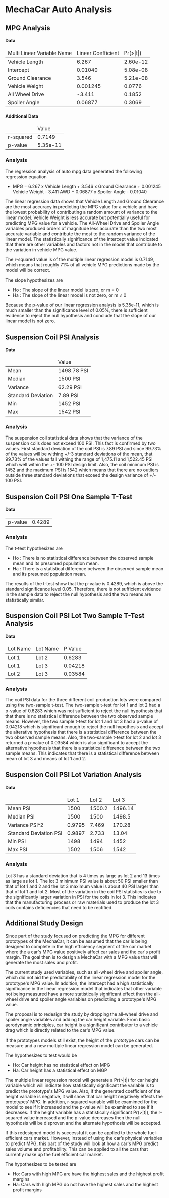 # MechaCar Auto Analysis

## MPG Analysis

#### Data

<table>
  <thead>
    <tr>
      <td>Multi Linear Variable Name</td>
      <td>Linear Coefficient</td>
      <td>Pr(>|t|)</td>
    </tr>
  </thead>
  <tbody>
    <tr>
      <td>Vehicle Length</td>
      <td>6.267</td>
      <td>2.60e-12</td>
    </tr>
    <tr>
      <td>Intercept</td>
      <td>0.01040</td>
      <td>5.08e-08</td>
    </tr>
    <tr>
      <td>Ground Clearance</td>
      <td>3.546</td>
      <td>5.21e-08</td>
    </tr>
    <tr>
        <td>Vehicle Weight</td>
        <td>0.001245</td>
        <td>0.0776</td>
    </tr>
    <tr>
      <td>All Wheel Drive</td>
      <td>-3.411</td>
      <td>0.1852</td>
    </tr>
    <tr>
      <td>Spoiler Angle</td>
      <td>0.06877</td>
      <td>0.3069</td>
    </tr>
  </tbody>
</table>

#### Additional Data

<table>
  <thead>
    <tr>
      <td></td>
      <td>Value</td>
    </tr>
  </thead>
  <tbody>
    <tr>
      <td>r-squared</td>
      <td>0.7149</td>
    </tr>
    <tr>
      <td>p-value</td>
      <td>5.35e-11</td>
    </tr>
  </tbody>
</table>

### Analysis

The regression analysis of auto mpg data generated the following regression equation

* MPG = 6.267 x Vehicle Length + 3.546 x Ground Clearance + 0.001245 Vehicle Weight - 3.411 AWD + 0.06877 x Spoiler Angle - 0.01040


The linear regression data shows that Vehicle Length and Ground Clearance are the most accuracy in predicting the MPG value for a vehicle and have the lowest probability of contributing a random amount of variance to the linear model. Vehicle Weight is less accurate but potentially useful for predicting MPG value for a vehicle. The All-Wheel Drive and Spoiler Angle variables produced orders of magnitude less accurate than the two most accurate variable and contribute the most to the random variance of the linear model. The statistically significance of the intercept value indicated that there are other variables and factors not in the model that contribute to the variation in vehicle MPG value.


The r-squared value is of the multiple linear regression model is 0.7149, which means that roughly 71% of all vehicle MPG predictions made by the model will be correct.


The slope hypothesizes are
* Ho : The slope of the linear model is zero, or m = 0
* Ha : The slope of the linear model is not zero, or m ≠ 0


Because the p-value of our linear regression analysis is 5.35e-11, which is much smaller than the significance level of 0.05%, there is sufficient evidence to reject the null hypothesis and conclude that the slope of our linear model is not zero.


## Suspension Coil PSI Analysis

#### Data

<table>
  <thead>
    <tr>
      <td></td>
      <td>Value</td>
    </tr>
  </thead>
  <tbody>
    <tr>
      <td>Mean</td>
      <td>1498.78 PSI</td>
    </tr>
    <tr>
      <td>Median</td>
      <td>1500 PSI</td>
    </tr>
    <tr>
      <td>Variance</td>
      <td>62.29 PSI</td>
    </tr>
    <tr>
      <td>Standard Deviation</td>
      <td>7.89 PSI</td>
    </tr>
    <tr>
      <td>Min</td>
      <td>1452 PSI</td>
    </tr>
    <tr>
      <td>Max</td>
      <td>1542 PSI</td>
    </tr>
  </tbody>
</table>

### Analysis

The suspension coil statistical data shows that the variance of the suspension coils does not exceed 100 PSI. This fact is confirmed by two values. First standard deviation of the coil PSI is 7.89 PSI and since 99.73% of the values will be withing +/-3 standard deviations of the mean, that 99.73% of the values fall withing the range of 1,475.11 and 1,522.45 PSI which well within the +- 100 PSI design limit. Also, the coil minimum PSI is 1452 and the maximum PSI is 1542 which means that there are no outliers outside three standard deviations that exceed the design variance of +/- 100 PSI.

## Suspension Coil PSI One Sample T-Test

#### Data

<table>
  <tbody>
    <tr>
      <td>p-value</td>
      <td>0.4289</td>
    </tr>
  </tbody>
</table>

### Analysis

The t-test hypothesizes are

*	Ho : There is no statistical difference between the observed sample mean and its presumed population mean.
*	Ha : There is a statistical difference between the observed sample mean and its presumed population mean.

The results of the t-test show that the p-value is 0.4289, which is above the standard significance level 0.05. Therefore, there is not sufficient evidence in the sample data to reject the null hypothesis and the two means are statistically similar.


## Suspension Coil PSI Lot Two Sample T-Test Analysis

#### Data

<table>
  <thead>
    <tr>
      <td>Lot Name</td>
      <td>Lot Name</td>
      <td>P Value</td>
    </tr>
  </thead>
  <tbody>
    <tr>
      <td>Lot 1</td>
      <td>Lot 2</td>
      <td>0.6283</td>
    </tr>
    <tr>
      <td>Lot 1</td>
      <td>Lot 3</td>
      <td>0.04218</td>
    </tr>
    <tr>
      <td>Lot 2</td>
      <td>Lot 3</td>
      <td>0.03584</td>
    </tr>
  </tbody>
</table>

### Analysis

The coil PSI data for the three different coil production lots were compared using the two-sample t-test. The two-sample t-test for lot 1 and lot 2 had a p-value of 0.6283 which was not sufficient to reject the null hypothesis that that there is no statistical difference between the two observed sample means. However, the two sample t-test for lot 1 and lot 3 had a p-value of 0.04218 which is significant enough to reject the null hypothesis and accept the alterative hypothesis that there is a statistical difference between the two observed sample means. Also, the two-sample t-test for lot 2 and lot 3 returned a p-value of 0.03584 which is also significant to accept the alternative hypothesis that there is a statistical difference between the two sample means. This indicates that there is a statistical difference between mean of lot 3 and means of lot 1 and 2.

## Suspension Coil PSI Lot Variation Analysis

#### Data

<table>
  <thead>
    <tr>
      <td></td>
      <td>Lot 1</td>
      <td>Lot 2</td>
      <td>Lot 3</td>
    </tr>
  </thead>
  <tbody>
    <tr>
      <td>Mean PSI</td>
      <td>1500</td>
      <td>1500.2</td>
      <td>1496.14</td>
    </tr>
    <tr>
      <td>Median PSI</td>
      <td>1500</td>
      <td>1500</td>
      <td>1498.5</td>
    </tr>
    <tr>
      <td>Variance PSI^2</td>
      <td>0.9795</td>
      <td>7.469</td>
      <td>170.28</td>
    </tr>
    <tr>
      <td>Standard Deviation PSI</td>
      <td>0.9897</td>
      <td>2.733</td>
      <td>13.04</td>
   </tr>
    <tr>
      <td>Min PSI</td>
      <td>1498</td>
      <td>1494</td>
      <td>1452</td>
    </tr>
    <tr>
      <td>Max PSI</td>
      <td>1502</td>
      <td>1506</td>
      <td>1542</td>
    </tr>
  </tbody>
</table>

### Analysis

Lot 3 has a standard deviation that is 4 times as large as lot 2 and 13 times as large as lot 1. The lot 3 minimum PSI value is about 50 PSI smaller than that of lot 1 and 2 and the lot 3 maximum value is about 40 PSI larger than that of lot 1 and lot 2. Most of the variation in the coil PSI statistics is due to the significantly larger variation in PSI for the coils in lot 3. This indicates that the manufacturing process or raw materials used to produce the lot 3 coils contains deficiencies that need to be rectified.

## Additional Study Design

Since part of the study focused on predicting the MPG for different prototypes of the MechaCar, it can be assumed that the car is being designed to complete in the high efficiency segment of the car market where the a car's MPG value positively affect car sales and the car's profit margin. The goal then is to design a MechaCar with a MPG value that will generate the most sales and profit. 

The current study used variables, such as all-wheel drive and spoiler angle, which did not aid the predictability of the linear regression model for the prototype's MPG value. In addition, the intercept had a high statistically significance in the linear regression model that indicates that other variable not being measured have a more statistically significant effect then the all-wheel drive and spoiler angle variables on predictiing a prototype's MPG value. 

The proposal is to redesign the study by dropping the all-wheel drive and spoiler angle variables and adding the car height variable. From basic aerodynamic principles, car height is a significant contributor to a vehicle drag which is directly related to the car's MPG value. 

If the prototypes models still exist, the height of the prototype cars can be measure and a new multiple linear regression model can be generated. 

The hypothesizes to test would be
* Ho: Car height has no statistical effect on MPG
* Ha: Car height has a statistical effect on MGP

The multiple linear regression model will generate a Pr(>|t|) for car height variable which will indicate how statistically significant the variable is to predict the prototype's MPG value. Also, if the generated coefficient of the height variable is negative, it will show that car height negatively effects the prototypes’ MPG. In addition, r-squared variable will be examimed for the model to see if it increased and the p-value will be examined to see if it decreases. If the height variable has a statistically significant Pr(>|t|), the r-squared value increased and the p-value decreases then the null hypothosis will be disproven and the alternate hypothosis will be accepted. 

If this redesigned model is successful it can be applied to the whole fuel-efficient cars market. However, instead of using the car’s physical variables to predict MPG, this part of the study will look at how a car's MPG predict sales volume and profitability. This can be applied to all the cars that currently make up the fuel efficient car market.

The hypothesizes to be tested are
* Ho: Cars with high MPG are have the highest sales and the highest profit margins
* Ha: Cars with high MPG do not have the highest sales and the highest profit margins

